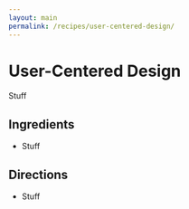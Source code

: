 ```yaml
---
layout: main
permalink: /recipes/user-centered-design/
---
```

# User-Centered Design

> 

Stuff


## Ingredients

  * Stuff


## Directions

  * Stuff
